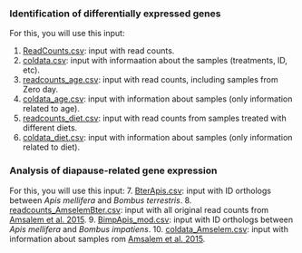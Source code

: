 ### Identification of differentially expressed genes

For this, you will use this input: 
1. [ReadCounts.csv](https://github.com/claudinpcosta/2020-FatBodyQueens-Bimpatiens/blob/master/Data/ReadCounts.csv): input with read counts.
2. [coldata.csv](https://github.com/claudinpcosta/2020-FatBodyQueens-Bimpatiens/blob/master/Data/coldata.csv): input with informaation about the samples (treatments, ID, etc).
3. [readcounts_age.csv](https://github.com/claudinpcosta/2020-FatBodyQueens-Bimpatiens/blob/master/Data/readcounts_age.csv): input with read counts, including samples from Zero day.
4. [coldata_age.csv](https://github.com/claudinpcosta/2020-FatBodyQueens-Bimpatiens/blob/master/Data/coldata_age.csv): input with information about samples (only information related to age).
5. [readcounts_diet.csv](https://github.com/claudinpcosta/2020-FatBodyQueens-Bimpatiens/blob/master/Data/readcounts_diet.csv): input with read counts from samples treated with different diets.
6. [coldata_diet.csv](https://github.com/claudinpcosta/2020-FatBodyQueens-Bimpatiens/blob/master/Data/coldata_diet.csv): input with information about samples (only information related to diet).

### Analysis of diapause-related gene expression

For this, you will use this input:
7. [BterApis.csv](https://github.com/claudinpcosta/2020-FatBodyQueens-Bimpatiens/blob/master/Data/BterApis.csv): input with ID orthologs between _Apis mellifera_ and _Bombus terrestris_.
8. [readcounts_AmselemBter.csv](https://github.com/claudinpcosta/2020-FatBodyQueens-Bimpatiens/blob/master/Data/readcounts_AmselemBter.csv): input with all original read counts from [Amsalem et al. 2015](https://onlinelibrary.wiley.com/doi/full/10.1111/mec.13410).
9. [BimpApis_mod.csv](https://github.com/claudinpcosta/2020-FatBodyQueens-Bimpatiens/blob/master/Data/BimpApis_mod.csv): input with ID orthologs between _Apis mellifera_ and _Bombus impatiens_.
10. [coldata_Amselem.csv](https://github.com/claudinpcosta/2020-FatBodyQueens-Bimpatiens/blob/master/Data/coldata_Amselem.csv): input with information about samples rom [Amsalem et al. 2015](https://onlinelibrary.wiley.com/doi/full/10.1111/mec.13410).
